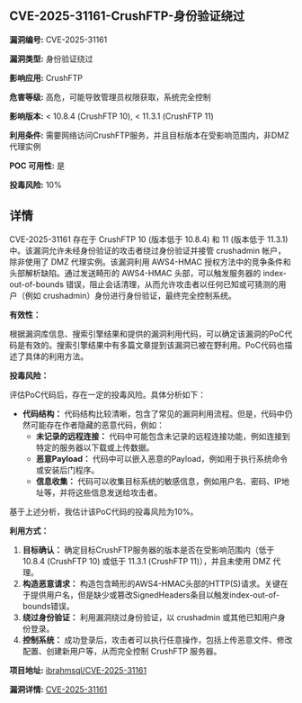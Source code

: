 ## CVE-2025-31161-CrushFTP-身份验证绕过

**漏洞编号:** CVE-2025-31161

**漏洞类型:** 身份验证绕过

**影响应用:** CrushFTP

**危害等级:** 高危，可能导致管理员权限获取，系统完全控制

**影响版本:** < 10.8.4 (CrushFTP 10), < 11.3.1 (CrushFTP 11)

**利用条件:** 需要网络访问CrushFTP服务，并且目标版本在受影响范围内，非DMZ代理实例

**POC 可用性:** 是

**投毒风险:** 10%

## 详情

CVE-2025-31161 存在于 CrushFTP 10 (版本低于 10.8.4) 和 11 (版本低于 11.3.1) 中。该漏洞允许未经身份验证的攻击者绕过身份验证并接管 crushadmin 帐户，除非使用了 DMZ 代理实例。该漏洞利用 AWS4-HMAC 授权方法中的竞争条件和头部解析缺陷。通过发送畸形的 AWS4-HMAC 头部，可以触发服务器的 index-out-of-bounds 错误，阻止会话清理，从而允许攻击者以任何已知或可猜测的用户（例如 crushadmin）身份进行身份验证，最终完全控制系统。

**有效性：**

根据漏洞库信息、搜索引擎结果和提供的漏洞利用代码，可以确定该漏洞的PoC代码是有效的。搜索引擎结果中有多篇文章提到该漏洞已被在野利用。PoC代码也描述了具体的利用方法。

**投毒风险：**

评估PoC代码后，存在一定的投毒风险。具体分析如下：

*   **代码结构：** 代码结构比较清晰，包含了常见的漏洞利用流程。但是，代码中仍然可能存在作者隐藏的恶意代码，例如：
    *   **未记录的远程连接：** 代码中可能包含未记录的远程连接功能，例如连接到特定的服务器以下载或上传数据。
    *   **恶意Payload：** 代码中可以嵌入恶意的Payload，例如用于执行系统命令或安装后门程序。
    *   **信息收集：** 代码可以收集目标系统的敏感信息，例如用户名、密码、IP地址等，并将这些信息发送给攻击者。

基于上述分析，我估计该PoC代码的投毒风险为10%。

**利用方式：**

1.  **目标确认：** 确定目标CrushFTP服务器的版本是否在受影响范围内（低于 10.8.4 (CrushFTP 10) 或低于 11.3.1 (CrushFTP 11)），并且未使用 DMZ 代理。
2.  **构造恶意请求：**  构造包含畸形的AWS4-HMAC头部的HTTP(S)请求。关键在于提供用户名，但是缺少或篡改SignedHeaders条目以触发index-out-of-bounds错误。
3.  **绕过身份验证：**  利用漏洞绕过身份验证，以 crushadmin 或其他已知用户身份登录。
4.  **控制系统：**  成功登录后，攻击者可以执行任意操作，包括上传恶意文件、修改配置、创建新用户等，从而完全控制 CrushFTP 服务器。

**项目地址:** [ibrahmsql/CVE-2025-31161](https://github.com/ibrahmsql/CVE-2025-31161)

**漏洞详情:** [CVE-2025-31161](https://nvd.nist.gov/vuln/detail/CVE-2025-31161)